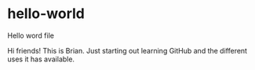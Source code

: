 # hello-world

Hello word file

Hi friends!  This is Brian.  Just starting out learning GitHub and the different uses it has available. 
